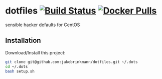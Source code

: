 # dotfiles [![Build Status][tb]][tt] [![Docker Pulls][db]][dh]
sensible hacker defaults for CentOS

## Installation 

Download/Install this project:
```bash
git clone git@github.com:jakebrinkmann/dotfiles.git ~/.dots
cd ~/.dots
bash setup.sh
```

[tb]: https://img.shields.io/travis/jakebrinkmann/dotfiles/master.svg?style=flat-square 
[tt]: https://travis-ci.org/jakebrinkmann/dotfiles 
[db]: https://img.shields.io/docker/automated/jbrinkmann/dotfiles.svg?style=flat-square 
[dh]: https://hub.docker.com/r/jbrinkmann/dotfiles/tags/
